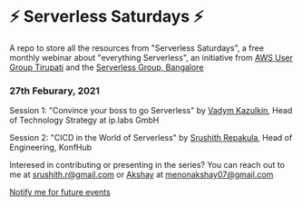 # ⚡ Serverless Saturdays ⚡

A repo to store all the resources from "Serverless Saturdays", a free monthly webinar about "everything Serverless", an initiative from [AWS User Group Tirupati](https://www.meetup.com/aws-user-group-tirupati) and the [Serverless Group, Bangalore](https://www.meetup.com/Serverless-Bangalore)

### 27th Feburary, 2021

Session 1: "Convince your boss to go Serverless" by [Vadym Kazulkin](https://twitter.com/VKazulkin), Head of Technology Strategy at ip.labs GmbH

Session 2: "CICD in the World of Serverless" by [Srushith Repakula](https://twitter.com/SrushithR), Head of Engineering, KonfHub

Interesed in contributing or presenting in the series? You can reach out to me at srushith.r@gmail.com or [Akshay](https://twitter.com/AkshayM03461013) at menonakshay07@gmail.com

[Notify me for future events](https://konf.me/ss-forms)
